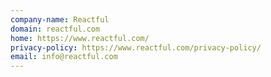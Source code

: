 ```yaml
---
company-name: Reactful
domain: reactful.com
home: https://www.reactful.com/
privacy-policy: https://www.reactful.com/privacy-policy/
email: info@reactful.com
---
```




